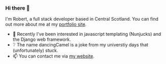### Hi there 👋

I'm Robert, a full stack developer based in Central Scotland. You can find out more about me at my [portfolio site](https://robbmdev.com/).

- 🌱 Recently I've been interested in javascript templating (Nunjucks) and the Django web framework.
- ❔ The name dancingCamel is a joke from my universtiy days that (unfortunately) stuck. 
- 📫 You can contact me via [my website](https://robbmdev.com/).

